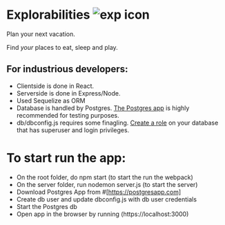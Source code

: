 # Explorabilities ![exp icon](https://github.com/dchang103/explorabilities/blob/master/public/exp-icon.png)

Plan your next vacation.

Find *your* places to eat, sleep and play.

## For industrious developers:

  * Clientside is done in React.
  * Serverside is done in Express/Node.
  * Used Sequelize as ORM
  * Database is handled by Postgres. [The Postgres app](https://postgresapp.com/) is highly recommended for testing purposes.
  * db/dbconfig.js requires some finagling. [Create a role](https://www.postgresql.org/docs/8.1/static/sql-createrole.html) on your database that has superuser and login privileges.

# To start run the app:
  * On the root folder, do npm start (to start the run the webpack)
  * On the server folder, run nodemon server.js (to start the server)
  * Download Postgres App from #[https://postgresapp.com]
  * Create db user and update dbconfig.js with db user credentials
  * Start the Postgres db
  * Open app in the browser by running (https://localhost:3000)